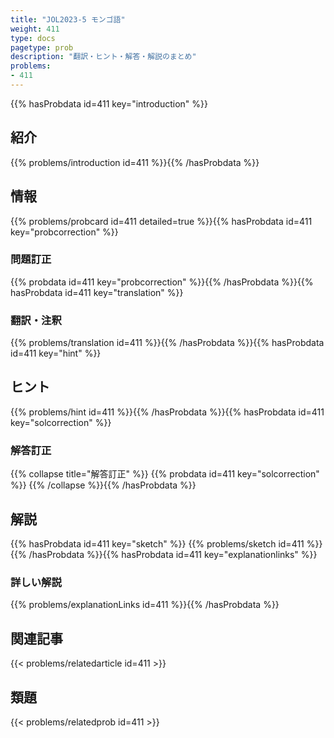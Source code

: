 ```yaml
---
title: "JOL2023-5 モンゴ語"
weight: 411
type: docs
pagetype: prob
description: "翻訳・ヒント・解答・解説のまとめ"
problems: 
- 411
---
```


{{% hasProbdata id=411 key="introduction" %}}

## 紹介

{{% problems/introduction id=411 %}}{{% /hasProbdata %}}

## 情報

{{% problems/probcard id=411 detailed=true %}}{{% hasProbdata id=411 key="probcorrection" %}}

### 問題訂正

{{% probdata id=411 key="probcorrection" %}}{{% /hasProbdata %}}{{% hasProbdata id=411 key="translation" %}}

### 翻訳・注釈

{{% problems/translation id=411 %}}{{% /hasProbdata %}}{{% hasProbdata id=411 key="hint" %}}

## ヒント

{{% problems/hint id=411 %}}{{% /hasProbdata %}}{{% hasProbdata id=411 key="solcorrection" %}}

### 解答訂正

{{% collapse title="解答訂正" %}}
{{% probdata id=411 key="solcorrection" %}}
{{% /collapse %}}{{% /hasProbdata %}}

## 解説

{{% hasProbdata id=411 key="sketch" %}}
{{% problems/sketch id=411 %}}
{{% /hasProbdata %}}{{% hasProbdata id=411 key="explanationlinks" %}}

### 詳しい解説

{{% problems/explanationLinks id=411 %}}{{% /hasProbdata %}}

## 関連記事

{{< problems/relatedarticle id=411 >}}

## 類題

{{< problems/relatedprob id=411 >}}
